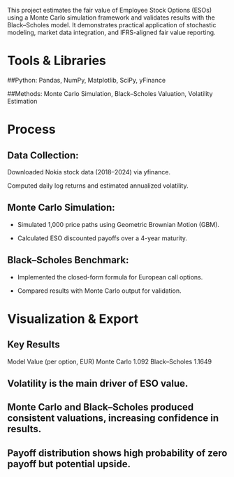 This project estimates the fair value of Employee Stock Options (ESOs) using a Monte Carlo simulation framework and validates results with the Black–Scholes model. It demonstrates practical application of stochastic modeling, market data integration, and IFRS-aligned fair value reporting.

# Tools & Libraries

##Python: Pandas, NumPy, Matplotlib, SciPy, yFinance

##Methods: Monte Carlo Simulation, Black–Scholes Valuation, Volatility Estimation

# Process

## Data Collection:

Downloaded Nokia stock data (2018–2024) via yfinance.

Computed daily log returns and estimated annualized volatility.

## Monte Carlo Simulation:

- Simulated 1,000 price paths using Geometric Brownian Motion (GBM).

- Calculated ESO discounted payoffs over a 4-year maturity.

## Black–Scholes Benchmark:

- Implemented the closed-form formula for European call options.

- Compared results with Monte Carlo output for validation.

# Visualization & Export

## Key Results
Model	Value (per option, EUR)
Monte Carlo	1.092
Black–Scholes	1.1649

## Volatility is the main driver of ESO value.

## Monte Carlo and Black–Scholes produced consistent valuations, increasing confidence in results.

## Payoff distribution shows high probability of zero payoff but potential upside.
